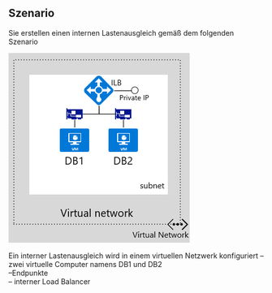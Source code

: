 ## Szenario

Sie erstellen einen internen Lastenausgleich gemäß dem folgenden Szenario

![BILDBESCHREIBUNG](./media/load-balancer-get-started-ilb-scenario-include/figure1.png)

Ein interner Lastenausgleich wird in einem virtuellen Netzwerk konfiguriert – zwei virtuelle Computer namens DB1 und DB2<BR> –Endpunkte <BR> – interner Load Balancer<BR>

<!---HONumber=AcomDC_1223_2015-->